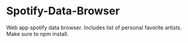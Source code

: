 # Spotify-Data-Browser
Web app spotify data browser. Includes list of personal favorite artists. Make sure to npm install.
